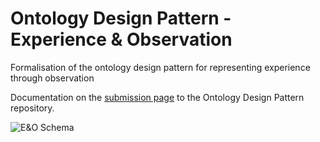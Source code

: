 # Ontology Design Pattern - Experience & Observation
Formalisation of the ontology design pattern for representing experience through observation

Documentation on the [submission page](http://ontologydesignpatterns.org/wiki/Submissions:Experience_%26_Observation) to the Ontology Design Pattern repository.

![E&O Schema](https://github.com/modellingDH/odp_experience/raw/master/schema.png)

